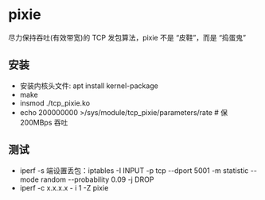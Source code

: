 # pixie
尽力保持吞吐(有效带宽)的 TCP 发包算法，pixie 不是 “皮鞋”，而是 “捣蛋鬼”

## 安装
- 安装内核头文件: apt install kernel-package
- make
- insmod ./tcp_pixie.ko
- echo 200000000 >/sys/module/tcp_pixie/parameters/rate # 保 200MBps 吞吐

## 测试
- iperf -s 端设置丢包：iptables -I INPUT -p tcp --dport 5001 -m statistic --mode random --probability 0.09 -j DROP
- iperf -c x.x.x.x - i 1 -Z pixie
